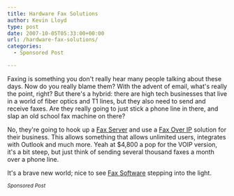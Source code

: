```yaml
---
title: Hardware Fax Solutions
author: Kevin Lloyd
type: post
date: 2007-10-05T05:33:00+00:00
url: /hardware-fax-solutions/
categories:
  - Sponsored Post

---
```

Faxing is something you don't really hear many people talking about these days. Now do you really blame them? With the advent of email, what's really the point, right? But there's a hybrid: there are high tech businesses that live in a world of fiber optics and T1 lines, but they also need to send and receive faxes. Are they really going to just stick a phone line in there, and slap an old school fax machine on there?

No, they're going to hook up a <span><a href="http://www.axacore.com/">Fax Server</a> and use a </span><span><a href="http://www.axacore.com/">Fax Over IP</a> solution for their business. This allows something that allows unlimited users, integrates with Outlook and much more. Yeah at $4,800 a pop for the VOIP version, it's a bit steep, but just think of sending several thousand faxes a month over a phone line.</span>

<span>It's a brave new world; nice to see </span><span><a href="http://www.axacore.com/">Fax Software</a> stepping into the light.</span>

<small><em>Sponsored Post</em></small>
